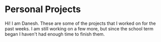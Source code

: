 # Personal Projects

Hi! I am Danesh. These are some of the projects that I worked on for the past weeks. I am still working on a few more, but since the school term began I haven't had enough time to finish them.

